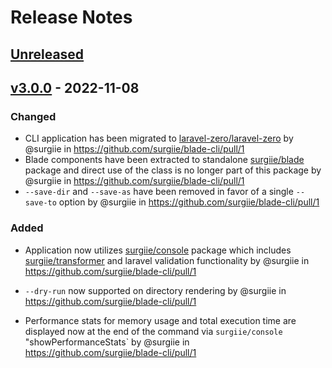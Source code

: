 # Release Notes

## [Unreleased](https://github.com/surgiie/blade-cli/compare/v3.0.0...master)

## [v3.0.0](https://github.com/surgiie/blade-cli/compare/v2.0.7...v3.0.0) - 2022-11-08

### Changed

- CLI application has been migrated to  [laravel-zero/laravel-zero](https://github.com/laravel-zero/laravel-zero) by @surgiie in https://github.com/surgiie/blade-cli/pull/1
- Blade components have been extracted to standalone [surgiie/blade](https://github.com/surgiie/blade) package and direct use of the class is no longer part of this package by @surgiie in https://github.com/surgiie/blade-cli/pull/1
- `--save-dir` and `--save-as` have been removed in favor of a single `--save-to` option by @surgiie in https://github.com/surgiie/blade-cli/pull/1

### Added
- Application now utilizes [surgiie/console](https://github.com/surgiie/console) package which includes [surgiie/transformer](https://github.com/surgiie/transformer) and laravel validation functionality by @surgiie in https://github.com/surgiie/blade-cli/pull/1

- `--dry-run` now supported on directory rendering by @surgiie in https://github.com/surgiie/blade-cli/pull/1
- Performance stats for memory usage and total execution time are displayed now at the end of the command via `surgiie/console` "showPerformanceStats` by @surgiie in https://github.com/surgiie/blade-cli/pull/1